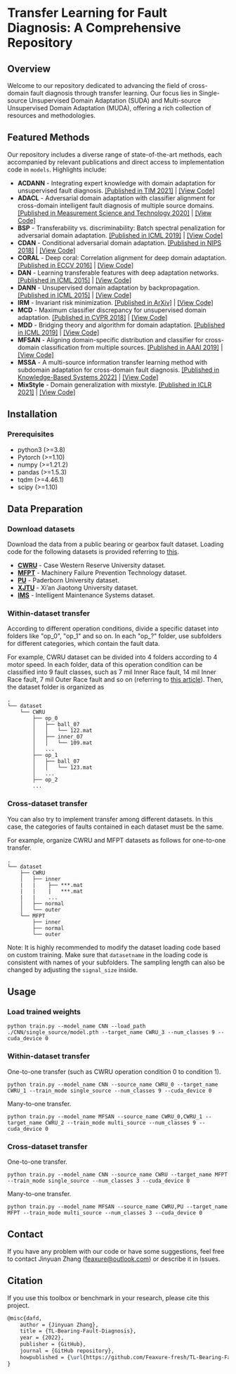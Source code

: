 # Transfer Learning for Fault Diagnosis: A Comprehensive Repository

## Overview
Welcome to our repository dedicated to advancing the field of cross-domain fault diagnosis through transfer learning. Our focus lies in Single-source Unsupervised Domain Adaptation (SUDA) and Multi-source Unsupervised Domain Adaptation (MUDA), offering a rich collection of resources and methodologies.

## Featured Methods
Our repository includes a diverse range of state-of-the-art methods, each accompanied by relevant publications and direct access to implementation code in `models`. Highlights include:

- **ACDANN** - Integrating expert knowledge with domain adaptation for unsupervised fault diagnosis. [[Published in TIM 2021]](https://ieeexplore.ieee.org/stamp/stamp.jsp?tp=&arnumber=9612159) | [[View Code]](/models/ACDANN.py)
- **ADACL** - Adversarial domain adaptation with classifier alignment for cross-domain intelligent fault diagnosis of multiple source domains. [[Published in Measurement Science and Technology 2020]](https://iopscience.iop.org/article/10.1088/1361-6501/abcad4/pdf) | [[View Code]](/models/ADACL.py)
- **BSP** - Transferability vs. discriminability: Batch spectral penalization for adversarial domain adaptation. [[Published in ICML 2019]](http://proceedings.mlr.press/v97/chen19i/chen19i.pdf) | [[View Code]](/models/BSP.py) 
- **CDAN** - Conditional adversarial domain adaptation. [[Published in NIPS 2018]](http://papers.nips.cc/paper/7436-conditional-adversarial-domain-adaptation) | [[View Code]](/models/CDAN.py) 
- **CORAL** - Deep coral: Correlation alignment for deep domain adaptation. [[Published in ECCV 2016]](https://arxiv.org/abs/1607.01719) | [[View Code]](/models/CORAL.py)
- **DAN** - Learning transferable features with deep adaptation networks. [[Published in ICML 2015]](http://ise.thss.tsinghua.edu.cn/~mlong/doc/deep-adaptation-networks-icml15.pdf) | [[View Code]](/models/DAN.py)
- **DANN** - Unsupervised domain adaptation by backpropagation. [[Published in ICML 2015]](http://proceedings.mlr.press/v37/ganin15.pdf) | [[View Code]](/models/DANN.py)
- **IRM** - Invariant risk minimization. [[Published in ArXiv]](https://arxiv.org/abs/1907.02893) | [[View Code]](/models/IRM.py)
- **MCD** - Maximum classifier discrepancy for unsupervised domain adaptation. [[Published in CVPR 2018]](http://openaccess.thecvf.com/content_cvpr_2018/papers/Saito_Maximum_Classifier_Discrepancy_CVPR_2018_paper.pdf) | [[View Code]](/models/MCD.py)
- **MDD** - Bridging theory and algorithm for domain adaptation. [[Published in ICML 2019]](http://proceedings.mlr.press/v97/zhang19i/zhang19i.pdf) | [[View Code]](/models/MDD.py)
- **MFSAN** - Aligning domain-specific distribution and classifier for cross-domain classification from multiple sources. [[Published in AAAI 2019]](https://ojs.aaai.org/index.php/AAAI/article/view/4551) | [[View Code]](/models/MFSAN.py) 
- **MSSA** - A multi-source information transfer learning method with subdomain adaptation for cross-domain fault diagnosis. [[Published in Knowledge-Based Systems 2022]](https://reader.elsevier.com/reader/sd/pii/S0950705122001927?token=03BD384CA5D6E0E7E029B23C739C629913DE8F8BB37F6331F7D233FB6C57599BFFC86609EE63BE2F9FC43871D96A2F61&originRegion=us-east-1&originCreation=20230324021230) | [[View Code]](/models/MSSA.py)
- **MixStyle** - Domain generalization with mixstyle. [[Published in ICLR 2021]](https://arxiv.org/abs/2104.02008) | [[View Code]](/models/MixStyle.py)

## Installation
### Prerequisites
*  python3 (>=3.8)
*  Pytorch (>=1.10)
*  numpy (>=1.21.2)
*  pandas (>=1.5.3)
*  tqdm (>=4.46.1)
*  scipy (>=1.10)

## Data Preparation
### Download datasets
Download the data from a public bearing or gearbox fault dataset. Loading code for the following datasets is provided referring to [this](https://github.com/ZhaoZhibin/DL-based-Intelligent-Diagnosis-Benchmark).
- **[CWRU](https://engineering.case.edu/bearingdatacenter)** - Case Western Reserve University dataset.
- **[MFPT](https://www.mfpt.org/fault-data-sets)** - Machinery Failure Prevention Technology dataset.
- **[PU](https://mb.uni-paderborn.de/kat/forschung/datacenter/bearing-datacenter)** - Paderborn University dataset.
- **[XJTU](https://biaowang.tech/xjtu-sy-bearing-datasets)** - Xi’an Jiaotong University dataset.
- **[IMS](https://www.kaggle.com/datasets/vinayak123tyagi/bearing-dataset?resource=download)** - Intelligent Maintenance Systems dataset.

### Within-dataset transfer
According to different operation conditions, divide a specific dataset into folders like "op_0", "op_1" and so on. In each "op_?" folder, use subfolders for different categories, which contain the fault data.

For example, CWRU dataset can be divided into 4 folders according to 4 motor speed. In each folder, data of this operation condition can be classified into 9 fault classes, such as 7 mil Inner Race fault, 14 mil Inner Race fault, 7 mil Outer Race fault and so on (referring to [this article](https://ieeexplore.ieee.org/abstract/document/9399341)). Then, the dataset folder is organized as
```
.
└── dataset
    └── CWRU
        ├── op_0
        │   ├── ball_07
        │   │   └── 122.mat
        │   ├── inner_07
        │   │   └── 109.mat
        │   ...
        ├── op_1
        │   ├── ball_07
        │   │   └── 123.mat
        │   ...
        ├── op_2
        ...
```

### Cross-dataset transfer
You can also try to implement transfer among different datasets. In this case, the categories of faults contained in each dataset must be the same.

For example, organize CWRU and MFPT datasets as follows for one-to-one transfer.
```
.
└── dataset
    ├── CWRU
    │   ├── inner
    |   |    ├── ***.mat
    |   |    |   ***.mat
    |   |    ...
    │   ├── normal
    │   └── outer
    └── MFPT
        ├── inner
        ├── normal
        └── outer
```
Note: It is highly recommended to modify the dataset loading code based on custom training. Make sure that `datasetname` in the loading code is consistent with names of your subfolders. The sampling length can also be changed by adjusting the `signal_size` inside.

## Usage
### Load trained weights
```shell
python train.py --model_name CNN --load_path ./CNN/single_source/model.pth --target_name CWRU_3 --num_classes 9 --cuda_device 0
```
### Within-dataset transfer
One-to-one transfer (such as CWRU operation condition 0 to condition 1).
```shell
python train.py --model_name CNN --source_name CWRU_0 --target_name CWRU_1 --train_mode single_source --num_classes 9 --cuda_device 0
``` 
Many-to-one transfer. 
```shell
python train.py --model_name MFSAN --source_name CWRU_0,CWRU_1 --target_name CWRU_2 --train_mode multi_source --num_classes 9 --cuda_device 0
``` 
### Cross-dataset transfer
One-to-one transfer.
```shell
python train.py --model_name CNN --source_name CWRU --target_name MFPT --train_mode single_source --num_classes 3 --cuda_device 0
``` 
Many-to-one transfer. 
```shell
python train.py --model_name MFSAN --source_name CWRU,PU --target_name MFPT --train_mode multi_source --num_classes 3 --cuda_device 0
``` 

## Contact
If you have any problem with our code or have some suggestions, feel free to contact Jinyuan Zhang (feaxure@outlook.com) or describe it in Issues.

## Citation
If you use this toolbox or benchmark in your research, please cite this project. 
```latex
@misc{dafd,
    author = {Jinyuan Zhang},
    title = {TL-Bearing-Fault-Diagnosis},
    year = {2022},
    publisher = {GitHub},
    journal = {GitHub repository},
    howpublished = {\url{https://github.com/Feaxure-fresh/TL-Bearing-Fault-Diagnosis}},
}
```

